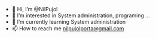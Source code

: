 - 👋 Hi, I’m @NilPujol
- 👀 I’m interested in System administration, programing ...
- 🌱 I’m currently learning System administration
- 📫 How to reach me nilpujolporta@gmail.com
